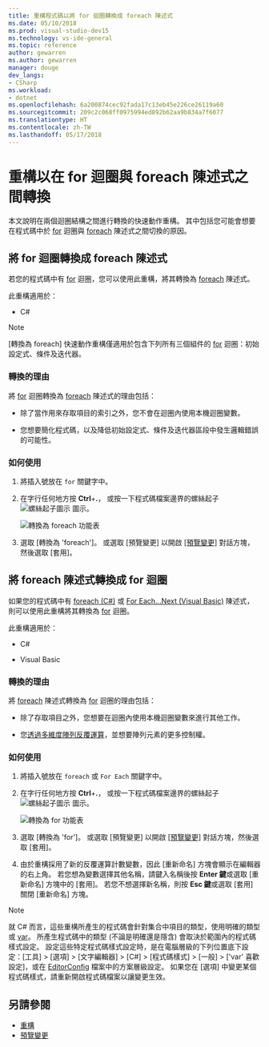 ```yaml
---
title: 重構程式碼以將 for 迴圈轉換成 foreach 陳述式
ms.date: 05/10/2018
ms.prod: visual-studio-dev15
ms.technology: vs-ide-general
ms.topic: reference
author: gewarren
ms.author: gewarren
manager: douge
dev_langs:
- CSharp
ms.workload:
- dotnet
ms.openlocfilehash: 6a200874cec92fada17c13eb45e226ce26119a60
ms.sourcegitcommit: 209c2c068ff0975994ed892b62aa9b834a7f6077
ms.translationtype: HT
ms.contentlocale: zh-TW
ms.lasthandoff: 05/17/2018
---
```

# <a name="refactoring-to-convert-between-a-for-loop-and-a-foreach-statement"></a>重構以在 for 迴圈與 foreach 陳述式之間轉換

本文說明在兩個迴圈結構之間進行轉換的快速動作重構。 其中包括您可能會想要在程式碼中於 [for](/dotnet/csharp/language-reference/keywords/for) 迴圈與 [foreach](/dotnet/csharp/language-reference/keywords/foreach-in) 陳述式之間切換的原因。

## <a name="convert-a-for-loop-to-a-foreach-statement"></a>將 for 迴圈轉換成 foreach 陳述式

若您的程式碼中有 [for](/dotnet/csharp/language-reference/keywords/for) 迴圈，您可以使用此重構，將其轉換為 [foreach](/dotnet/csharp/language-reference/keywords/foreach-in) 陳述式。

此重構適用於：

- C#

> [!NOTE]
> [轉換為 foreach] 快速動作重構僅適用於包含下列所有三個組件的 [for](/dotnet/csharp/language-reference/keywords/for) 迴圈：初始設定式、條件及迭代器。

### <a name="why-convert"></a>轉換的理由

將 [for](/dotnet/csharp/language-reference/keywords/for) 迴圈轉換為 [foreach](/dotnet/csharp/language-reference/keywords/foreach-in) 陳述式的理由包括：

- 除了當作用來存取項目的索引之外，您不會在迴圈內使用本機迴圈變數。

- 您想要簡化程式碼，以及降低初始設定式、條件及迭代器區段中發生邏輯錯誤的可能性。

### <a name="how-to-use-it"></a>如何使用

1. 將插入號放在 `for` 關鍵字中。

1. 在字行任何地方按 **Ctrl**+**.**， 或按一下程式碼檔案邊界的螺絲起子 ![螺絲起子圖示](../media/screwdriver-icon.png) 圖示。

   ![轉換為 foreach 功能表](media/convert-to-foreach.png)

1. 選取 [轉換為 'foreach']。 或選取 [預覽變更] 以開啟 [[預覽變更]](../../ide/preview-changes.md) 對話方塊，然後選取 [套用]。

## <a name="convert-a-foreach-statement-to-a-for-loop"></a>將 foreach 陳述式轉換成 for 迴圈

如果您的程式碼中有 [foreach (C#)](/dotnet/csharp/language-reference/keywords/foreach-in) 或 [For Each...Next (Visual Basic)](/dotnet/visual-basic/language-reference/statements/for-each-next-statement) 陳述式，則可以使用此重構將其轉換為 [for](/dotnet/csharp/language-reference/keywords/for) 迴圈。

此重構適用於：

- C#

- Visual Basic

### <a name="why-convert"></a>轉換的理由

將 [foreach](/dotnet/csharp/language-reference/keywords/foreach-in) 陳述式轉換為 [for](/dotnet/csharp/language-reference/keywords/for) 迴圈的理由包括：

- 除了存取項目之外，您想要在迴圈內使用本機迴圈變數來進行其他工作。

- 您[透過多維度陣列反覆運算](/dotnet/csharp/programming-guide/arrays/using-foreach-with-arrays)，並想要陣列元素的更多控制權。

### <a name="how-to-use-it"></a>如何使用

1. 將插入號放在 `foreach` 或 `For Each` 關鍵字中。

1. 在字行任何地方按 **Ctrl**+**.**， 或按一下程式碼檔案邊界的螺絲起子 ![螺絲起子圖示](../media/screwdriver-icon.png) 圖示。

   ![轉換為 for 功能表](media/convert-to-for.png)

1. 選取 [轉換為 'for']。 或選取 [預覽變更] 以開啟 [[預覽變更]](../../ide/preview-changes.md) 對話方塊，然後選取 [套用]。

1. 由於重構採用了新的反覆運算計數變數，因此 [重新命名] 方塊會顯示在編輯器的右上角。 若您想為變數選擇其他名稱，請鍵入名稱後按 **Enter 鍵**或選取 [重新命名] 方塊中的 [套用]。 若您不想選擇新名稱，則按 **Esc 鍵**或選取 [套用] 關閉 [重新命名] 方塊。

> [!NOTE]
> 就 C# 而言，這些重構所產生的程式碼會針對集合中項目的類型，使用明確的類型或 [var](/dotnet/csharp/language-reference/keywords/var)。 所產生程式碼中的類型 (不論是明確還是隱含) 會取決於範圍內的程式碼樣式設定。 設定這些特定程式碼樣式設定時，是在電腦層級的下列位置底下設定：[工具] > [選項] > [文字編輯器] > [C#] > [程式碼樣式] > [一般] > [\'var' 喜歡設定]，或在 [EditorConfig](../../ide/editorconfig-code-style-settings-reference.md#implicit-and-explicit-types) 檔案中的方案層級設定。 如果您在 [選項] 中變更某個程式碼樣式，請重新開啟程式碼檔案以讓變更生效。

## <a name="see-also"></a>另請參閱

- [重構](../refactoring-in-visual-studio.md)
- [預覽變更](../../ide/preview-changes.md)